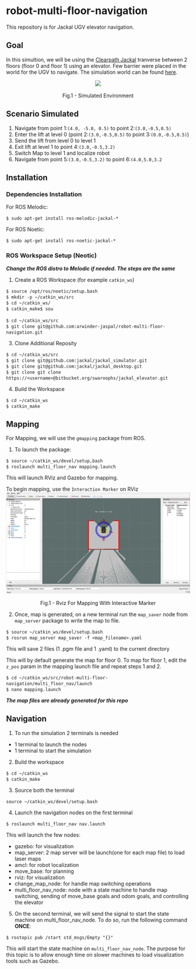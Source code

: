 # robot-multi-floor-navigation
This repository is for Jackal UGV elevator navigation.

## Goal 
In this simultion, we will be using the [Clearpath Jackal](https://clearpathrobotics.com/jackal-small-unmanned-ground-vehicle/) tranverse between 2 floors (floor 0 and floor 1) using an elevator. Few barrier were placed in the world for the UGV to navigate. The simulation world can be found [here](https://bitbucket.org/swaroophs/jackal_elevator/src/master/). 

<p align = "center"><img src = "https://bitbucket.org/swaroophs/jackal_elevator/raw/3610a6926afa3f521ccc8d1ba80072d5728bdf23/docs/elevator_configuration.png"></p>
<p align = "center">
Fig.1 - Simulated Environment 
</p>

## Scenario Simulated
1. Navigate from point 1:`(4.0, -5.0, 0.5)` to point 2:`(3.0,-0.5,0.5)`
2. Enter the lift at level 0 (point 2:`(3.0,-0.5,0.5)` to point 3:`(0.0,-0.5,0.5)`)
3. Send the lift from level 0 to level 1 
4. Exit lift at level 1 to point 4:`(3.0,-0.5,3.2)`
5. Switch Map to level 1 and localize robot
6. Navigate from point 5:`(3.0,-0.5,3.2)` to point 6:`(4.0,5.0,3.2`

## Installation
### Dependencies Installation
For ROS Melodic: 
```
$ sudo apt-get install ros-melodic-jackal-*
```
For ROS Noetic: 
```
$ sudo apt-get install ros-noetic-jackal-*
```
### ROS Workspace Setup (Neotic)
***Change the ROS distro to Melodic if needed. The steps are the same***
1. Create a ROS Workspace (for example `catkin_ws`)
```
$ source /opt/ros/noetic/setup.bash 
$ mkdir -p ~/catkin_ws/src
$ cd ~/catkin_ws/
$ catkin_make$ sou

$ cd ~/catkin_ws/src
$ git clone git@github.com:arwinder-jaspal/robot-multi-floor-navigation.git
```

3. Clone Additional Reposity 
```
$ cd ~/catkin_ws/src
$ git clone git@github.com:jackal/jackal_simulator.git
$ git clone git@github.com:jackal/jackal_desktop.git
$ git clone git clone https://<username>@bitbucket.org/swaroophs/jackal_elevator.git
```

4. Build the Workspace
```
$ cd ~/catkin_ws
$ catkin_make
```

## Mapping 
For Mapping, we will use the `gmapping` package from ROS.
1.  To launch the package:
```
$ source ~/catkin_ws/devel/setup,bash
$ roslaunch multi_floor_nav mapping.launch
```
This will launch RViz and Gazebo for mapping. 

To begin mapping, use the `Interaction Marker` on RViz
![alt text](docs/Mapping.png "Rviz For Mapping With Interactive Marker")
<p align = "center">
Fig.1 - Rviz For Mapping With Interactive Marker
</p>

2.  Once, map is generated, on a new terminal run the `map_saver` node from `map_server` package to write the map to file.
```
$ source ~/catkin_ws/devel/setup.bash
$ rosrun map_server map_saver -f <map_filename>.yaml
```
This will save 2 files (1 .pgm file and 1 .yaml) to the current directory

This will by default generate the map for floor 0. To map for floor 1, edit the `z_pos` param in the mapping launch file and repeat steps 1 and 2.
```
$ cd ~/catkin_ws/src/robot-multi-floor-navigation/multi_floor_nav/launch
$ nano mapping.launch
```
***The map files are already generated for this repo***

## Navigation

1.  To run the simulation 2 terminals is needed
-   1 terminal to launch the nodes 
-   1 terminal to start the simulation 

2.  Build the workspace
```
$ cd ~/catkin_ws
$ catkin_make
```
3. Source both the terminal
```
source ~/catkin_ws/devel/setup.bash
```
4. Launch the navigation nodes on the first terminal
```
$ roslaunch multi_floor_nav nav.launch
```
This will launch the few nodes:
- gazebo: for visualization
- map_server: 2 map server will be launch(one for each map file) to load laser maps
- amcl: for robot localization 
- move_base: for planning 
- rviz: for visualization 
- change_map_node: for handle map switching operations
- multi_floor_nav_node: node with a state machine to handle map switching, sending of move_base goals and odom goals, and controlling the elevator

5.  On the second terminal, we will send the signal to start the state machine on multi_floor_nav_node. To do so, run the following command **ONCE**:
```
$ rostopic pub /start std_msgs/Empty "{}"
```
This will start the state machine on `multi_floor_nav_node`. 
The purpose for this topic is to allow enough time on slower machines to load visualization tools such as Gazebo.
